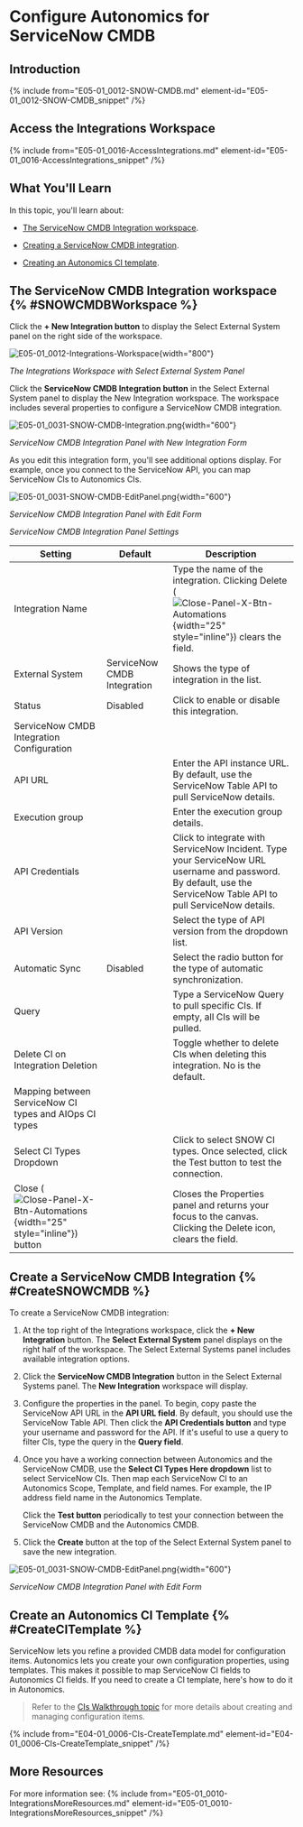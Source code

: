 # Configure Autonomics for ServiceNow CMDB

## Introduction

{% include from="E05-01_0012-SNOW-CMDB.md" element-id="E05-01_0012-SNOW-CMDB_snippet" /%}


## Access the Integrations Workspace

{% include from="E05-01_0016-AccessIntegrations.md" element-id="E05-01_0016-AccessIntegrations_snippet" /%}

## What You'll Learn

In this topic, you'll learn about:

* [The ServiceNow CMDB Integration workspace](#SNOWCMDBWorkspace).

* [Creating a ServiceNow CMDB integration](#CreateSNOWCMDB).

* [Creating an Autonomics CI template](#CreateCITemplate).

## The ServiceNow CMDB Integration workspace {% #SNOWCMDBWorkspace %}

Click the **+ New Integration button** to display the Select External System panel on the right side of the workspace.

![E05-01_0012-Integrations-Workspace](E05-01_0012-Integrations-Workspace.png){width="800"}

*The Integrations Workspace with Select External System Panel*

Click the **ServiceNow CMDB Integration button** in the Select External System panel to display the New Integration workspace. The workspace includes several properties to configure a ServiceNow CMDB integration.

![E05-01_0031-SNOW-CMDB-Integration.png](E05-01_0031-SNOW-CMDB-Integration.png){width="600"}

*ServiceNow CMDB Integration Panel with New Integration Form*

As you edit this integration form, you'll see additional options display. For example, once you connect to the ServiceNow API, you can map ServiceNow CIs to Autonomics CIs.

![E05-01_0031-SNOW-CMDB-EditPanel.png](E05-01_0031-SNOW-CMDB-EditPanel.png){width="600"}

*ServiceNow CMDB Integration Panel with Edit Form*

*ServiceNow CMDB Integration Panel Settings*

| Setting                                                                                                      | Default                     | Description                                                                                                                                                          |
|--------------------------------------------------------------------------------------------------------------|-----------------------------|----------------------------------------------------------------------------------------------------------------------------------------------------------------------|
| Integration Name                                                                                             |                             | Type the name of the integration. Clicking Delete (![Close-Panel-X-Btn-Automations](Close-Panel-X-Btn-Automations.png){width="25" style="inline"}) clears the field. |
| External System                                                                                              | ServiceNow CMDB Integration | Shows the type of integration in the list.                                                                                                                           |
| Status                                                                                                       | Disabled                    | Click to enable or disable this integration.                                                                                                                         |
|ServiceNow CMDB Integration Configuration |||
| API URL                                                                                                      |                             | Enter the API instance URL.  By default, use the ServiceNow Table API to pull ServiceNow details.                                                                    |
| Execution group                                                                                              |                             | Enter the execution group details.                                                                                                                                   |
| API Credentials                                                                                              |                             | Click to integrate with ServiceNow Incident. Type your ServiceNow URL username and password. By default, use the ServiceNow Table API to pull ServiceNow details.    |
| API Version                                                                                                  |                             | Select the type of API version from the dropdown list.                                                                                                               |
| Automatic Sync                                                                                               | Disabled                    | Select the radio button for the type of automatic synchronization.                                                                                                   |
| Query                                                                                                        |                             | Type a ServiceNow Query to pull specific CIs. If empty, all CIs will be pulled.                                                                                      |
| Delete CI on Integration Deletion                                                                            |                             | Toggle whether to delete CIs when deleting this integration. No is the default.                                                                                      |
| Mapping between ServiceNow CI types and AIOps CI types  |||
| Select CI Types Dropdown      |                             | Click to select SNOW CI types. Once selected, click the Test button to test the connection.                                                                          |
| Close (![Close-Panel-X-Btn-Automations](Close-Panel-X-Btn-Automations.png){width="25" style="inline"}) button |                             | Closes the Properties panel and returns your focus to the canvas. Clicking the Delete icon, clears the field.                                                        |


## Create a ServiceNow CMDB Integration {% #CreateSNOWCMDB %}

To create a ServiceNow CMDB integration:

1. At the top right of the Integrations workspace, click the **+ New Integration** button. The **Select External System** panel displays on the right half of the workspace. The Select External Systems panel includes available integration options.

2. Click the **ServiceNow CMDB Integration** button in the Select External Systems panel. The **New Integration** workspace will display.

3. Configure the properties in the panel. To begin, copy paste the ServiceNow API URL in the **API URL field**. By default, you should use the ServiceNow Table API. Then click the **API Credentials button** and type your username and password for the API. If it's useful to use a query to filter CIs, type the query in the **Query field**.

4. Once you have a working connection between Autonomics and the ServiceNow CMDB, use the **Select CI Types Here dropdown** list to select ServiceNow CIs. Then map each ServiceNow CI to an Autonomics Scope, Template, and field names. For example, the IP address field name in the Autonomics Template.

   Click the **Test button** periodically to test your connection between the ServiceNow CMDB and the Autonomics CMDB.

5. Click the **Create** button at the top of the Select External System panel to save the new integration.

![E05-01_0031-SNOW-CMDB-EditPanel.png](E05-01_0031-SNOW-CMDB-EditPanel.png){width="600"}

*ServiceNow CMDB Integration Panel with Edit Form*


## Create an Autonomics CI Template {% #CreateCITemplate %}

ServiceNow lets you refine a provided CMDB data model for configuration items. Autonomics lets you create your own configuration properties, using templates. This makes it possible to map ServiceNow CI fields to Autonomics CI fields. If you need to create a CI template, here's how to do it in Autonomics.

>Refer to the [CIs Walkthrough topic](E04-01_0006-CMDB-CIs-Walkthrough.md) for more details about creating and managing configuration items.

{% include from="E04-01_0006-CIs-CreateTemplate.md" element-id="E04-01_0006-CIs-CreateTemplate_snippet" /%}



## More Resources

For more information see:
{% include from="E05-01_0010-IntegrationsMoreResources.md" element-id="E05-01_0010-IntegrationsMoreResources_snippet" /%}
